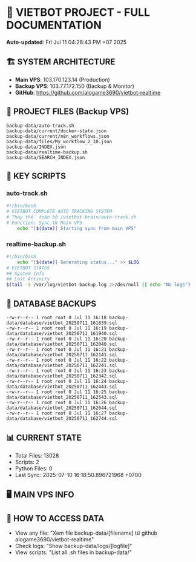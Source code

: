 # 🤖 VIETBOT PROJECT - FULL DOCUMENTATION
**Auto-updated**: Fri Jul 11 04:28:43 PM +07 2025

## 🏗️ SYSTEM ARCHITECTURE
- **Main VPS**: 103.170.123.14 (Production)
- **Backup VPS**: 103.77.172.150 (Backup & Monitor)
- **GitHub**: https://github.com/alogame3690/vietbot-realtime

## 📁 PROJECT FILES (Backup VPS)
```
backup-data/auto-track.sh
backup-data/current/docker-state.json
backup-data/current/n8n_workflows.json
backup-data/files/My_workflow_2_10.json
backup-data/INDEX.json
backup-data/realtime-backup.sh
backup-data/SEARCH_INDEX.json
```

## 🔧 KEY SCRIPTS
### auto-track.sh
```bash
#!/bin/bash
# VIETBOT COMPLETE AUTO TRACKING SYSTEM
# Thay thế toàn bộ /vietbot-brain/auto-track.sh
# Function: Sync từ Main VPS
    echo "[$(date)] Starting sync from main VPS"
```
### realtime-backup.sh
```bash
#!/bin/bash
    echo "[$(date)] Generating status..." >> $LOG
# VIETBOT STATUS
## System Info
## Last Activity
$(tail -5 /var/log/vietbot-backup.log 2>/dev/null || echo "No logs")
```

## 💾 DATABASE BACKUPS
```
-rw-r--r-- 1 root root 0 Jul 11 16:18 backup-data/database/vietbot_20250711_161839.sql
-rw-r--r-- 1 root root 0 Jul 11 16:19 backup-data/database/vietbot_20250711_161940.sql
-rw-r--r-- 1 root root 0 Jul 11 16:20 backup-data/database/vietbot_20250711_162040.sql
-rw-r--r-- 1 root root 0 Jul 11 16:21 backup-data/database/vietbot_20250711_162141.sql
-rw-r--r-- 1 root root 0 Jul 11 16:22 backup-data/database/vietbot_20250711_162241.sql
-rw-r--r-- 1 root root 0 Jul 11 16:23 backup-data/database/vietbot_20250711_162342.sql
-rw-r--r-- 1 root root 0 Jul 11 16:24 backup-data/database/vietbot_20250711_162443.sql
-rw-r--r-- 1 root root 0 Jul 11 16:25 backup-data/database/vietbot_20250711_162543.sql
-rw-r--r-- 1 root root 0 Jul 11 16:26 backup-data/database/vietbot_20250711_162644.sql
-rw-r--r-- 1 root root 0 Jul 11 16:27 backup-data/database/vietbot_20250711_162744.sql
```

## 📊 CURRENT STATE
- Total Files: 13028
- Scripts: 2
- Python Files: 0
- Last Sync: 2025-07-10 16:18:50.896721968 +0700

## 🖥️ MAIN VPS INFO


## 🚨 HOW TO ACCESS DATA
- View any file: "Xem file backup-data/[filename] từ github alogame3690/vietbot-realtime"
- Check logs: "Show backup-data/logs/[logfile]"
- View scripts: "List all .sh files in backup-data/"
